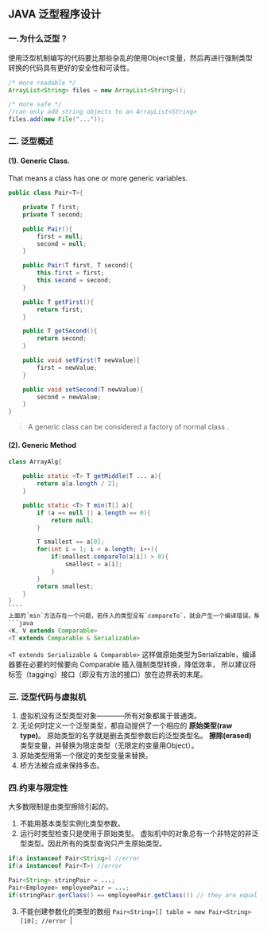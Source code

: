 ## JAVA 泛型程序设计

### 一.为什么泛型？

使用泛型机制编写的代码要比那些杂乱的使用Object变量，然后再进行强制类型转换的代码具有更好的安全性和可读性。

```java
/* more readable */
ArrayList<String> files = new ArrayList<String>();

/* more safe */
//can only add string objects to an ArrayList<String>
files.add(new File("..."));
```
### 二. 泛型概述 ###

#### (1). Generic Class. ####
That means a class has one or more generic variables.
```Java
public class Pair<T>{

    private T first;
    private T second;

    public Pair(){
        first = null;
        second = null;
    }

    public Pair(T first, T second){
        this.first = first;
        this.second = second;
    }

    public T getFirst(){
        return first;
    }

    public T getSecond(){
        return second;
    }

    public void setFirst(T newValue){
        first = newValue;
    }

    public void setSecond(T newValue){
        second = newValue;
    }
}
```
> A generic class can be considered a factory of normal class .

#### (2). Generic Method ####
```java
class ArrayAlg{

    public static <T> T getMiddle(T ... a){
        return a[a.length / 2];
    }

    public static <T> T min(T[] a){
        if (a == null || a.length == 0){
            return null;
        }

        T smallest == a[0];
        for(int i = 1; i < a.length; i++){
            if(smallest.compareTo(a[i]) > 0){
                smallest = a[i];
            }
        }
        return smallest;
    }
}
​````
上面的`min`方法存在一个问题，若传入的类型没有`compareTo`，就会产生一个编译错误。解决这个问题，就需要进行类型变量的限定。
​```java
<K, V extends Comparable>
<T extends Comparable & Serializable>
```
`<T extends Serializable & Comparable>` 这样做原始类型为Serializable，编译器要在必要的时候要向 Comparable 插入强制类型转换，降低效率，
所以建议将标签（tagging）接口（即没有方法的接口）放在边界表的末尾。

### 三. 泛型代码与虚拟机 ###
1. 虚拟机没有泛型类型对象————所有对象都属于普通类。
2. 无论何时定义一个泛型类型，都自动提供了一个相应的 **原始类型(raw type)**。 原始类型的名字就是删去类型参数后的泛型类型名。
   **擦除(erased)** 类型变量，并替换为限定类型（无限定的变量用Object）。
3. 原始类型用第一个限定的类型变量来替换。
4. 桥方法被合成来保持多态。
### 四.约束与限定性 ###
大多数限制是由类型擦除引起的。
1. 不能用基本类型实例化类型参数。
2. 运行时类型检查只是使用于原始类型。
   虚拟机中的对象总有一个非特定的非泛型类型。因此所有的类型查询只产生原始类型。
```java
if(a instanceof Pair<String>) //error
if(a instanceof Pair<T>) //error

Pair<String> stringPair = ...;
Pair<Employee> employeePair = ...;
if(stringPair.gerClass() == employeePair.getClass()) // they are equal
```
3. 不能创建参数化的类型的数组
   `Pair<String>[] table = new Pair<String>[10]; //error `|
